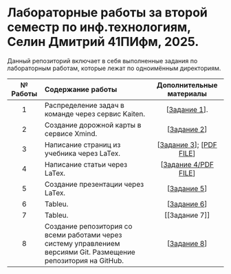 # Лабораторные работы за второй семестр по инф.технологиям, Селин Дмитрий 41ПИфм, 2025.

Данный репозиторий включает в себя выполненные задания по лабораторным работам, которые лежат по одноимённым директориям.

| № Работы | Содержание работы | Дополнительные материалы |
|:------:|:----------|:----------:|
| 1 | Распределение задач в команде через сервис Kaiten. | [[Задание 1](https://clck.ru/3MPqDw)].
| 2 | Создание дорожной карты в сервисе Xmind. | [[Задание 2](https://clck.ru/3MPqKi)]
| 3 | Написание страниц из учебника через LaTex. | [[Задание 3](https://vk.com/doc409175474_689713844?hash=aG7DKPaoRd7RIZNyHztANa9tZnnzsw0zjC0nOIkqrTz&dl=KD4hhBiQ0RI62N85pzAhYJPnskiTKxkjpf58CCYEcrD&from_module=vkmsg_desktop)]; [[PDF FILE](https://vk.com/doc409175474_689713875?hash=VOuKEQvNMWRGX7IlarVuDS273qms7Tj6vMlmrXSmwv4&dl=K3sZ0j0GB7a2P4cN8HRDFQbBE80ZHIBnTPVazdT8eTH&from_module=vkmsg_desktop)]
| 4 | Написание статьи через LaTex. | [[Задание 4/PDF FILE](https://vk.com/doc409175474_690471221?hash=xdH9jZJkZFaiuQoZLKyHHzX1sfuzFAH6JzNxJyzopfH&dl=R7wOYUGMDm0dw92yI16Vsudc3fDW5ZUj2XT5dzNbGq4&from_module=vkmsg_desktop)]
| 5 | Создание презентации через LaTex. | [[Задание 5](https://vk.com/doc409175474_690288591?hash=pcNFQsUXka7LUgEvdAK6zgb1VcdIob3d1gzldlmLZek&dl=KNiPG29h64QJz6MsweHGFnzZCm6bCy9HSkKtAVPBFYz&from_module=vkmsg_desktop)]
| 6 | Tableu. | [[Задание 6](https://vk.com/doc409175474_690638829?hash=JryhMt2cuiRKJYg8LFjaBZs4r97ejTqbBeOX5dIlNto&dl=rpmZv9F64yZQS4zvX751JZwDtzG6j37vUvyQh7UE3cL&from_module=vkmsg_desktop)]
| 7 | Tableu. | [[Задание 7]]
| 8 | Создание репозитория со всеми работами через систему управлением версиями Git. Размещение репозитория на GitHub. | [[Задание 8](https://github.com/oseledets/nla2021)]
